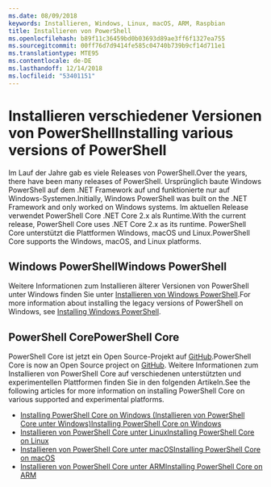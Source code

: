 ```yaml
---
ms.date: 08/09/2018
keywords: Installieren, Windows, Linux, macOS, ARM, Raspbian
title: Installieren von PowerShell
ms.openlocfilehash: b89f11c36459bd0b03693d89ae3ff6f1327ea755
ms.sourcegitcommit: 00ff76d7d9414fe585c04740b739b9cf14d711e1
ms.translationtype: MTE95
ms.contentlocale: de-DE
ms.lasthandoff: 12/14/2018
ms.locfileid: "53401151"
---
```

# <a name="installing-various-versions-of-powershell"></a><span data-ttu-id="fa9d9-103">Installieren verschiedener Versionen von PowerShell</span><span class="sxs-lookup"><span data-stu-id="fa9d9-103">Installing various versions of PowerShell</span></span>

<span data-ttu-id="fa9d9-104">Im Lauf der Jahre gab es viele Releases von PowerShell.</span><span class="sxs-lookup"><span data-stu-id="fa9d9-104">Over the years, there have been many releases of PowerShell.</span></span> <span data-ttu-id="fa9d9-105">Ursprünglich baute Windows PowerShell auf dem .NET Framework auf und funktionierte nur auf Windows-Systemen.</span><span class="sxs-lookup"><span data-stu-id="fa9d9-105">Initially, Windows PowerShell was built on the .NET Framework and only worked on Windows systems.</span></span> <span data-ttu-id="fa9d9-106">Im aktuellen Release verwendet PowerShell Core .NET Core 2.x als Runtime.</span><span class="sxs-lookup"><span data-stu-id="fa9d9-106">With the current release, PowerShell Core uses .NET Core 2.x as its runtime.</span></span> <span data-ttu-id="fa9d9-107">PowerShell Core unterstützt die Plattformen Windows, macOS und Linux.</span><span class="sxs-lookup"><span data-stu-id="fa9d9-107">PowerShell Core supports the Windows, macOS, and Linux platforms.</span></span>

## <a name="windows-powershell"></a><span data-ttu-id="fa9d9-108">Windows PowerShell</span><span class="sxs-lookup"><span data-stu-id="fa9d9-108">Windows PowerShell</span></span>

<span data-ttu-id="fa9d9-109">Weitere Informationen zum Installieren älterer Versionen von PowerShell unter Windows finden Sie unter [Installieren von Windows PowerShell](installing-windows-powershell.md).</span><span class="sxs-lookup"><span data-stu-id="fa9d9-109">For more information about installing the legacy versions of PowerShell on Windows, see [Installing Windows PowerShell](installing-windows-powershell.md).</span></span>

## <a name="powershell-core"></a><span data-ttu-id="fa9d9-110">PowerShell Core</span><span class="sxs-lookup"><span data-stu-id="fa9d9-110">PowerShell Core</span></span>

<span data-ttu-id="fa9d9-111">PowerShell Core ist jetzt ein Open Source-Projekt auf [GitHub](https://github.com/powershell/powershell).</span><span class="sxs-lookup"><span data-stu-id="fa9d9-111">PowerShell Core is now an Open Source project on [GitHub](https://github.com/powershell/powershell).</span></span>
<span data-ttu-id="fa9d9-112">Weitere Informationen zum Installieren von PowerShell Core auf verschiedenen unterstützten und experimentellen Plattformen finden Sie in den folgenden Artikeln.</span><span class="sxs-lookup"><span data-stu-id="fa9d9-112">See the following articles for more information on installing PowerShell Core on various supported and experimental platforms.</span></span>

- [<span data-ttu-id="fa9d9-113">Installing PowerShell Core on Windows (Installieren von PowerShell Core unter Windows)</span><span class="sxs-lookup"><span data-stu-id="fa9d9-113">Installing PowerShell Core on Windows</span></span>](Installing-PowerShell-Core-on-Windows.md)
- [<span data-ttu-id="fa9d9-114">Installieren von PowerShell Core unter Linux</span><span class="sxs-lookup"><span data-stu-id="fa9d9-114">Installing PowerShell Core on Linux</span></span>](Installing-PowerShell-Core-on-Linux.md)
- [<span data-ttu-id="fa9d9-115">Installieren von PowerShell Core unter macOS</span><span class="sxs-lookup"><span data-stu-id="fa9d9-115">Installing PowerShell Core on macOS</span></span>](Installing-PowerShell-Core-on-macOS.md)
- [<span data-ttu-id="fa9d9-116">Installieren von PowerShell Core unter ARM</span><span class="sxs-lookup"><span data-stu-id="fa9d9-116">Installing PowerShell Core on ARM</span></span>](PowerShell-Core-on-ARM.md)
